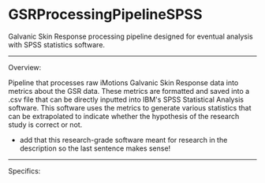# GSRProcessingPipelineSPSS
Galvanic Skin Response processing pipeline designed for eventual analysis with SPSS statistics software. 

------------------------------------------------------------------------------------------------------------------------------------------------------

Overview: 

Pipeline that processes raw iMotions Galvanic Skin Response data into metrics about the GSR data. These metrics are formatted and saved into a .csv file that can be directly inputted into IBM's SPSS Statistical Analysis software. This software uses the metrics to generate various statistics that can be extrapolated to indicate whether the hypothesis of the research study is correct or not. 

 - add that this research-grade software meant for research in the description so the last sentence makes sense!

-------------------------------------------------------------------------------------------------------------------------------------------------------

Specifics:
